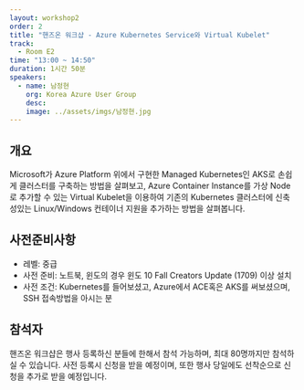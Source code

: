 ```yaml
---
layout: workshop2
order: 2
title: "핸즈온 워크샵 - Azure Kubernetes Service와 Virtual Kubelet"
track:
  - Room E2
time: "13:00 ~ 14:50"
duration: 1시간 50분
speakers:
  - name: 남정현
    org: Korea Azure User Group
    desc: 
    image: ../assets/imgs/남정현.jpg
---
```


## 개요

Microsoft가 Azure Platform 위에서 구현한 Managed Kubernetes인 AKS로 손쉽게 클러스터를 구축하는 방법을 살펴보고, Azure Container Instance를 가상 Node로 추가할 수 있는 Virtual Kubelet을 이용하여 기존의 Kubernetes 클러스터에 신축성있는 Linux/Windows 컨테이너 지원을 추가하는 방법을 살펴봅니다.

## 사전준비사항
- 레벨: 중급 
- 사전 준비: 노트북, 윈도의 경우 윈도 10 Fall Creators Update (1709) 이상 설치
- 사전 조건: Kubernetes를 들어보셨고, Azure에서 ACE혹은 AKS를 써보셨으며, SSH 접속방법을 아시는 분

## 참석자 
핸즈온 워크샵은 행사 등록하신 분들에 한해서 참석 가능하며, 최대 80명까지만 참석하실 수 있습니다.
사전 등록시 신청을 받을 예정이며, 또한 행사 당일에도 선착순으로 신청을 추가로 받을 예정입니다.